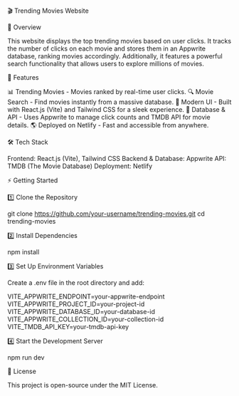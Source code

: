 🎬 Trending Movies Website

📌 Overview

This website displays the top trending movies based on user clicks. It tracks the number of clicks on each movie and stores them in an Appwrite database, ranking movies accordingly. Additionally, it features a powerful search functionality that allows users to explore millions of movies.

🚀 Features

📊 Trending Movies - Movies ranked by real-time user clicks.
🔍 Movie Search - Find movies instantly from a massive database.
🎨 Modern UI - Built with React.js (Vite) and Tailwind CSS for a sleek experience.
📡 Database & API - Uses Appwrite to manage click counts and TMDB API for movie details.
🌎 Deployed on Netlify - Fast and accessible from anywhere.

🛠️ Tech Stack

Frontend: React.js (Vite), Tailwind CSS
Backend & Database: Appwrite
API: TMDB (The Movie Database)
Deployment: Netlify

⚡ Getting Started

1️⃣ Clone the Repository

git clone https://github.com/your-username/trending-movies.git
cd trending-movies

2️⃣ Install Dependencies

npm install

3️⃣ Set Up Environment Variables

Create a .env file in the root directory and add:

VITE_APPWRITE_ENDPOINT=your-appwrite-endpoint
VITE_APPWRITE_PROJECT_ID=your-project-id
VITE_APPWRITE_DATABASE_ID=your-database-id
VITE_APPWRITE_COLLECTION_ID=your-collection-id
VITE_TMDB_API_KEY=your-tmdb-api-key

4️⃣ Start the Development Server

npm run dev


📄 License

This project is open-source under the MIT License.


